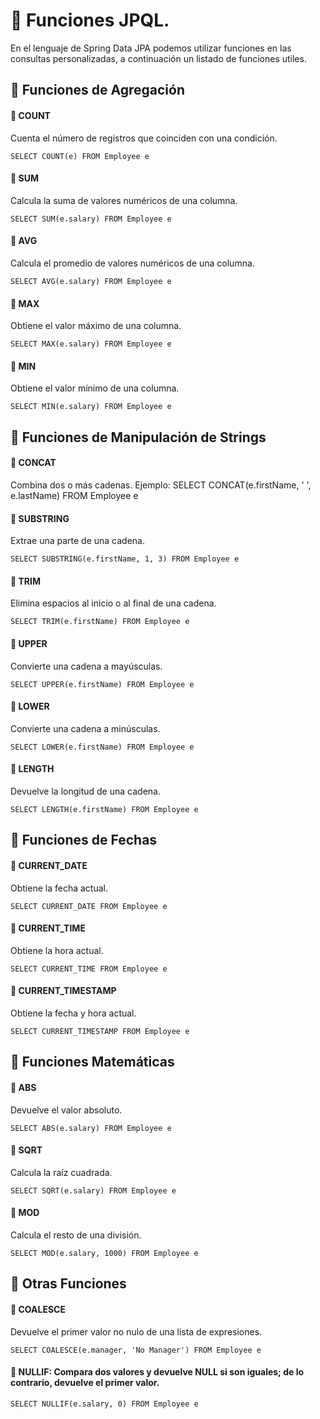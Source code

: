 # 📌 Funciones JPQL.
En el lenguaje de Spring Data JPA podemos utilizar funciones en las consultas personalizadas, a continuación un listado de funciones utiles.

## 📍 Funciones de Agregación

#### 🔸 COUNT
Cuenta el número de registros que coinciden con una condición.
```jpql
SELECT COUNT(e) FROM Employee e
```

#### 🔸 SUM
Calcula la suma de valores numéricos de una columna.
```jpql
SELECT SUM(e.salary) FROM Employee e
```

#### 🔸 AVG
Calcula el promedio de valores numéricos de una columna.
```jpql
SELECT AVG(e.salary) FROM Employee e
```
#### 🔸 MAX
Obtiene el valor máximo de una columna.
```jpql
SELECT MAX(e.salary) FROM Employee e
```
#### 🔸 MIN
Obtiene el valor mínimo de una columna.
```jpql
SELECT MIN(e.salary) FROM Employee e
```


## 📍 Funciones de Manipulación de Strings
#### 🔸 CONCAT
Combina dos o más cadenas.
Ejemplo: SELECT CONCAT(e.firstName, ' ', e.lastName) FROM Employee e

#### 🔸 SUBSTRING
Extrae una parte de una cadena.
```jpql
SELECT SUBSTRING(e.firstName, 1, 3) FROM Employee e
```
#### 🔸 TRIM
Elimina espacios al inicio o al final de una cadena.
```jpql
SELECT TRIM(e.firstName) FROM Employee e
```
#### 🔸 UPPER
Convierte una cadena a mayúsculas.
```jpql
SELECT UPPER(e.firstName) FROM Employee e
```
#### 🔸 LOWER
Convierte una cadena a minúsculas.
```jpql
SELECT LOWER(e.firstName) FROM Employee e
```
#### 🔸 LENGTH
Devuelve la longitud de una cadena.
```jpql
SELECT LENGTH(e.firstName) FROM Employee e
```

## 📍 Funciones de Fechas
#### 🔸 CURRENT_DATE
Obtiene la fecha actual.
```jpql
SELECT CURRENT_DATE FROM Employee e
```
#### 🔸 CURRENT_TIME
Obtiene la hora actual.
```jpql
SELECT CURRENT_TIME FROM Employee e
```
#### 🔸 CURRENT_TIMESTAMP
Obtiene la fecha y hora actual.
```jpql
SELECT CURRENT_TIMESTAMP FROM Employee e
```

## 📍 Funciones Matemáticas
#### 🔸 ABS
Devuelve el valor absoluto.
```jpql
SELECT ABS(e.salary) FROM Employee e
```

#### 🔸 SQRT
Calcula la raíz cuadrada.
```jpql
SELECT SQRT(e.salary) FROM Employee e
```

#### 🔸 MOD
Calcula el resto de una división.
```jpql
SELECT MOD(e.salary, 1000) FROM Employee e
```

## 📍 Otras Funciones
#### 🔸 COALESCE
Devuelve el primer valor no nulo de una lista de expresiones.
```jpql
SELECT COALESCE(e.manager, 'No Manager') FROM Employee e
```

#### 🔸 NULLIF: Compara dos valores y devuelve NULL si son iguales; de lo contrario, devuelve el primer valor.
```jpql
SELECT NULLIF(e.salary, 0) FROM Employee e
```
